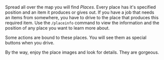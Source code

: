 Spread all over the map you will find _Places_. 
Every place has it's specified position and an item it produces or gives out. If you have a job that needs an items from somewhere, you have to drive to the place that produces this required item.
Use the `/placeinfo` command to view the information and the position of any place you want to learn more about.

Some actions are bound to these places. You will see them as special buttons when you drive.

By the way, enjoy the place images and look for details. They are gorgeous.
